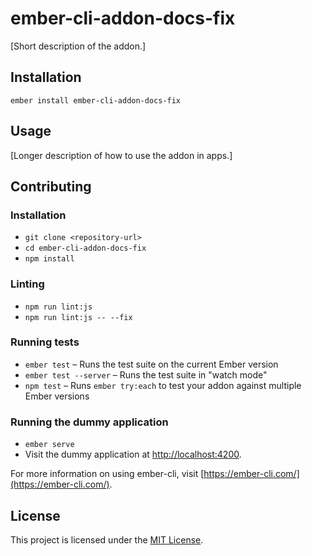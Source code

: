 ember-cli-addon-docs-fix
==============================================================================

[Short description of the addon.]

Installation
------------------------------------------------------------------------------

```
ember install ember-cli-addon-docs-fix
```


Usage
------------------------------------------------------------------------------

[Longer description of how to use the addon in apps.]


Contributing
------------------------------------------------------------------------------

### Installation

* `git clone <repository-url>`
* `cd ember-cli-addon-docs-fix`
* `npm install`

### Linting

* `npm run lint:js`
* `npm run lint:js -- --fix`

### Running tests

* `ember test` – Runs the test suite on the current Ember version
* `ember test --server` – Runs the test suite in "watch mode"
* `npm test` – Runs `ember try:each` to test your addon against multiple Ember versions

### Running the dummy application

* `ember serve`
* Visit the dummy application at [http://localhost:4200](http://localhost:4200).

For more information on using ember-cli, visit [https://ember-cli.com/](https://ember-cli.com/).

License
------------------------------------------------------------------------------

This project is licensed under the [MIT License](LICENSE.md).
